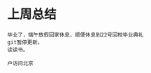 # 上周总结

    毕业了，端午放假回家休息，顺便休息到22号回校毕业典礼
    git暂停更新。
    读读书。
                                                                                                                                                         户访问北京